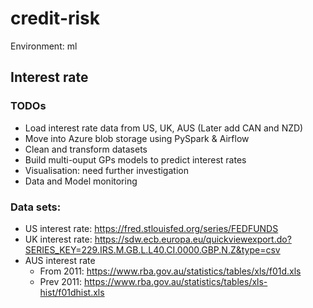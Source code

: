 # credit-risk


Environment: ml

## Interest rate

### TODOs
- Load interest rate data from US, UK, AUS (Later add CAN and NZD)
- Move into Azure blob storage using PySpark & Airflow
- Clean and transform datasets
- Build multi-ouput GPs models to predict interest rates
- Visualisation: need further investigation
- Data and Model monitoring

### Data sets:
- US interest rate: https://fred.stlouisfed.org/series/FEDFUNDS
- UK interest rate: https://sdw.ecb.europa.eu/quickviewexport.do?SERIES_KEY=229.IRS.M.GB.L.L40.CI.0000.GBP.N.Z&type=csv
- AUS interest rate
    - From 2011: https://www.rba.gov.au/statistics/tables/xls/f01d.xls
    - Prev 2011: https://www.rba.gov.au/statistics/tables/xls-hist/f01dhist.xls

